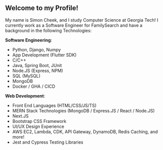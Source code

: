 ## Welcome to my Profile!

My name is Simon Cheek, and I study Computer Science at Georgia Tech! I currently work as a Software Engineer for FamilySearch and have a background in the following Technologies:

**Software Engineering**:
- Python, Django, Numpy
- App Development (Flutter SDK)
- C/C++
- Java, Spring Boot, JUnit
- Node.JS (Express, NPM)
- SQL (MySQL)
- MongoDB
- Docker / GHA / CICD

**Web Development**:
- Front End Languages (HTML/CSS/JS/TS)
- MERN Stack Technologies (MongoDB / Express.JS / React / Node.JS)
- Next.JS
- Bootstrap CSS Framework
- UI/UX Design Experience
- AWS EC2, Lambda, CDK, API Gateway, DynamoDB, Redis Caching, and more!
- Jest and Cypress Testing Libraries


<!---
- 👋 Hi, I’m @Simon-Cheek
- 👀 I’m interested in ...
- 🌱 I’m currently learning ...
- 💞️ I’m looking to collaborate on ...
- 📫 How to reach me ...
- 😄 Pronouns: ...
- ⚡ Fun fact: ...

Simon-Cheek/Simon-Cheek is a ✨ special ✨ repository because its `README.md` (this file) appears on your GitHub profile.
You can click the Preview link to take a look at your changes.
--->
